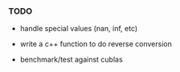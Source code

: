 ### TODO
- handle special values (nan, inf, etc)
- write a c++ function to do reverse conversion

- benchmark/test against cublas